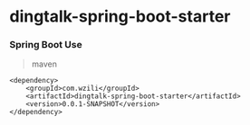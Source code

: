 # dingtalk-spring-boot-starter

### Spring Boot Use
> maven 
```
<dependency>
    <groupId>com.wzili</groupId>
    <artifactId>dingtalk-spring-boot-starter</artifactId>
    <version>0.0.1-SNAPSHOT</version>
</dependency>
```